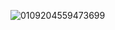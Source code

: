 ![0109204559473699](https://github.com/Cansur/nodejsTest/assets/60384024/3b970009-abeb-4976-a9d0-6ed88a9d0dcc)
